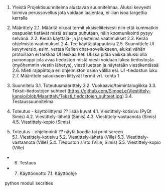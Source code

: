 1. Yleistä
   Projektisuunnitelma alustavaa suunnitelmaa. Aluksi kevyesti toimiva perussovellus jota voidaan laajentaa,
ei liian isoa targettia kerralla


2. Määrittely
   2.1. Määritä oikeat termit yksiseliiteisesti niin että kummatkin osapuolet tietävät
   mistä asiasta puhutaan, näin koomunikointi pysyy selvänä.
   2.2. Kerää käyttäjä- ja järjestelmä vaatimukset
   2.3. Kerää ohjelmisto vaatimukset
   2.4. Tee käyttäjätapauksia
   2.5. Suunnittele UI kevytversio, esim. vertaa Kallen chat-sovellukseen, aluksi vähän protoillaan ei tarkkaa UI leiskaa heti
   UI:ssa pitää vaikka aluksi olla painonappi jola avaa tiedoston mistä viesti voidaan lukea tiedostosta (myöhemmin viestin 
   lähetys), viesti luetaan ja näytetään viestikentässä
   2.6. Mieti rajapintoja eri ohjelmiston osien välillä esi. UI -tiedostun luku
   2.7. Määrittele salaukseen liittyvät termit vrt. kohta 1


3. Suunnitelu
   3.1. Toteutusmäärittely
   3.2. Vuokaavio/toimintalogiikka
   3.3. Teksti-tiedostojen suhteet (https://github.com/SimpeLe/Viestittely-kansio/blob/Maarittely/Teksti_tiedostojen_suhteet.jpg)
   3.4. Testaussuunnitelma

   
5. Toteutus - käyttöliittymä
?? lisää kuvat
   4.1. Viestittely-kotisivu (PyQt Simis)
   4.2. Viestittely-lähetä (Simis)
   4.3. Viestittely-vastaanota (Simis)
   4.5. Viestittely-kopio (Simis)
   
   
6. Toteutus - ohjelmointi
?? näytä koodia tai print screen  
   5.1. Viestittely-kotisivu 
   5.2. Viestittely-lähetä (Ville)
   5.3. Viestittely-vastaanota (Ville)
   5.4. Tiedoston siirto (Ville, Simis)
   5.5. Viestittely-kopio (Ville)

   
- 6. Testaus

   
- 7. Käyttöönotto
   7.1. Käyttöohje

python moduli secrities


